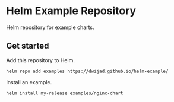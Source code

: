 # Helm Example Repository

Helm repository for example charts.

## Get started

Add this repository to Helm.

```
helm repo add examples https://dwijad.github.io/helm-example/
```

Install an example.

```
helm install my-release examples/nginx-chart
```
